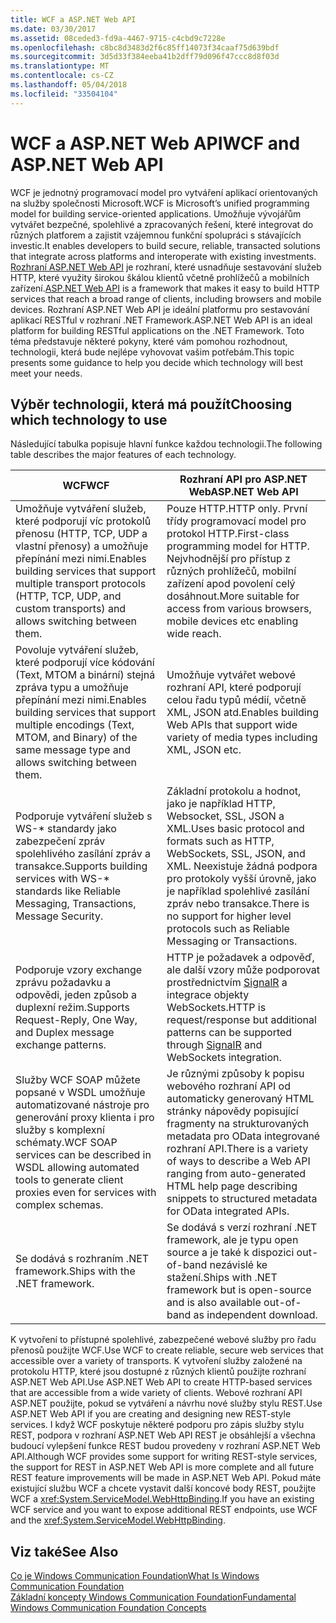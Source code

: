 ```yaml
---
title: WCF a ASP.NET Web API
ms.date: 03/30/2017
ms.assetid: 08ceded3-fd9a-4467-9715-c4cbd9c7228e
ms.openlocfilehash: c8bc8d3483d2f6c85ff14073f34caaf75d639bdf
ms.sourcegitcommit: 3d5d33f384eeba41b2dff79d096f47ccc8d8f03d
ms.translationtype: MT
ms.contentlocale: cs-CZ
ms.lasthandoff: 05/04/2018
ms.locfileid: "33504104"
---
```

# <a name="wcf-and-aspnet-web-api"></a><span data-ttu-id="bc800-102">WCF a ASP.NET Web API</span><span class="sxs-lookup"><span data-stu-id="bc800-102">WCF and ASP.NET Web API</span></span>
<span data-ttu-id="bc800-103">WCF je jednotný programovací model pro vytváření aplikací orientovaných na služby společnosti Microsoft.</span><span class="sxs-lookup"><span data-stu-id="bc800-103">WCF is Microsoft’s unified programming model for building service-oriented applications.</span></span> <span data-ttu-id="bc800-104">Umožňuje vývojářům vytvářet bezpečné, spolehlivé a zpracovaných řešení, které integrovat do různých platforem a zajistit vzájemnou funkční spolupráci s stávajících investic.</span><span class="sxs-lookup"><span data-stu-id="bc800-104">It enables developers to build secure, reliable, transacted solutions that integrate across platforms and interoperate with existing investments.</span></span> <span data-ttu-id="bc800-105">[Rozhraní ASP.NET Web API](http://www.asp.net/web-api) je rozhraní, které usnadňuje sestavování služeb HTTP, které využity širokou škálou klientů včetně prohlížečů a mobilních zařízení.</span><span class="sxs-lookup"><span data-stu-id="bc800-105">[ASP.NET Web API](http://www.asp.net/web-api) is a framework that makes it easy to build HTTP services that reach a broad range of clients, including browsers and mobile devices.</span></span> <span data-ttu-id="bc800-106">Rozhraní ASP.NET Web API je ideální platformu pro sestavování aplikací RESTful v rozhraní .NET Framework.</span><span class="sxs-lookup"><span data-stu-id="bc800-106">ASP.NET Web API is an ideal platform for building RESTful applications on the .NET Framework.</span></span> <span data-ttu-id="bc800-107">Toto téma představuje některé pokyny, které vám pomohou rozhodnout, technologii, která bude nejlépe vyhovovat vašim potřebám.</span><span class="sxs-lookup"><span data-stu-id="bc800-107">This topic presents some guidance to help you decide which technology will best meet your needs.</span></span>  
  
## <a name="choosing-which-technology-to-use"></a><span data-ttu-id="bc800-108">Výběr technologii, která má použít</span><span class="sxs-lookup"><span data-stu-id="bc800-108">Choosing which technology to use</span></span>  
 <span data-ttu-id="bc800-109">Následující tabulka popisuje hlavní funkce každou technologii.</span><span class="sxs-lookup"><span data-stu-id="bc800-109">The following table describes the major features of each technology.</span></span>  
  
|<span data-ttu-id="bc800-110">WCF</span><span class="sxs-lookup"><span data-stu-id="bc800-110">WCF</span></span>|<span data-ttu-id="bc800-111">Rozhraní API pro ASP.NET Web</span><span class="sxs-lookup"><span data-stu-id="bc800-111">ASP.NET Web API</span></span>|  
|---------|---------------------|  
|<span data-ttu-id="bc800-112">Umožňuje vytváření služeb, které podporují víc protokolů přenosu (HTTP, TCP, UDP a vlastní přenosy) a umožňuje přepínání mezi nimi.</span><span class="sxs-lookup"><span data-stu-id="bc800-112">Enables building services that support multiple transport protocols (HTTP, TCP, UDP, and custom transports) and allows switching between them.</span></span>|<span data-ttu-id="bc800-113">Pouze HTTP.</span><span class="sxs-lookup"><span data-stu-id="bc800-113">HTTP only.</span></span> <span data-ttu-id="bc800-114">První třídy programovací model pro protokol HTTP.</span><span class="sxs-lookup"><span data-stu-id="bc800-114">First-class programming model for HTTP.</span></span> <span data-ttu-id="bc800-115">Nejvhodnější pro přístup z různých prohlížečů, mobilní zařízení apod povolení celý dosáhnout.</span><span class="sxs-lookup"><span data-stu-id="bc800-115">More suitable for access from various browsers, mobile devices etc enabling wide reach.</span></span>|  
|<span data-ttu-id="bc800-116">Povoluje vytváření služeb, které podporují více kódování (Text, MTOM a binární) stejná zpráva typu a umožňuje přepínání mezi nimi.</span><span class="sxs-lookup"><span data-stu-id="bc800-116">Enables building services that support multiple encodings (Text, MTOM, and Binary) of the same message type and allows switching between them.</span></span>|<span data-ttu-id="bc800-117">Umožňuje vytvářet webové rozhraní API, které podporují celou řadu typů médií, včetně XML, JSON atd.</span><span class="sxs-lookup"><span data-stu-id="bc800-117">Enables building Web APIs that support wide variety of media types including XML, JSON etc.</span></span>|  
|<span data-ttu-id="bc800-118">Podporuje vytváření služeb s WS-\* standardy jako zabezpečení zpráv spolehlivého zasílání zpráv a transakce.</span><span class="sxs-lookup"><span data-stu-id="bc800-118">Supports building services with WS-\* standards like Reliable Messaging, Transactions, Message Security.</span></span>|<span data-ttu-id="bc800-119">Základní protokolu a hodnot, jako je například HTTP, Websocket, SSL, JSON a XML.</span><span class="sxs-lookup"><span data-stu-id="bc800-119">Uses basic protocol and formats such as HTTP, WebSockets, SSL, JSON, and XML.</span></span> <span data-ttu-id="bc800-120">Neexistuje žádná podpora pro protokoly vyšší úrovně, jako je například spolehlivé zasílání zpráv nebo transakce.</span><span class="sxs-lookup"><span data-stu-id="bc800-120">There is no support for higher level protocols such as Reliable Messaging or Transactions.</span></span>|  
|<span data-ttu-id="bc800-121">Podporuje vzory exchange zprávu požadavku a odpovědi, jeden způsob a duplexní režim.</span><span class="sxs-lookup"><span data-stu-id="bc800-121">Supports Request-Reply, One Way, and Duplex message exchange patterns.</span></span>|<span data-ttu-id="bc800-122">HTTP je požadavek a odpověď, ale další vzory může podporovat prostřednictvím [SignalR](https://github.com/SignalR/SignalR) a integrace objekty WebSockets.</span><span class="sxs-lookup"><span data-stu-id="bc800-122">HTTP is request/response but additional patterns can be supported through [SignalR](https://github.com/SignalR/SignalR) and WebSockets integration.</span></span>|  
|<span data-ttu-id="bc800-123">Služby WCF SOAP můžete popsané v WSDL umožňuje automatizované nástroje pro generování proxy klienta i pro služby s komplexní schématy.</span><span class="sxs-lookup"><span data-stu-id="bc800-123">WCF SOAP services can be described in WSDL allowing automated tools to generate client proxies even for services with complex schemas.</span></span>|<span data-ttu-id="bc800-124">Je různými způsoby k popisu webového rozhraní API od automaticky generovaný HTML stránky nápovědy popisující fragmenty na strukturovaných metadata pro OData integrované rozhraní API.</span><span class="sxs-lookup"><span data-stu-id="bc800-124">There is a variety of ways to describe a Web API ranging from auto-generated HTML help page describing snippets to structured metadata for OData integrated APIs.</span></span>|  
|<span data-ttu-id="bc800-125">Se dodává s rozhraním .NET framework.</span><span class="sxs-lookup"><span data-stu-id="bc800-125">Ships with the .NET framework.</span></span>|<span data-ttu-id="bc800-126">Se dodává s verzí rozhraní .NET framework, ale je typu open source a je také k dispozici out-of-band nezávislé ke stažení.</span><span class="sxs-lookup"><span data-stu-id="bc800-126">Ships with .NET framework but is open-source and is also available out-of-band as independent download.</span></span>|  
  
 <span data-ttu-id="bc800-127">K vytvoření to přístupné spolehlivé, zabezpečené webové služby pro řadu přenosů použijte WCF.</span><span class="sxs-lookup"><span data-stu-id="bc800-127">Use WCF to create reliable, secure web services that accessible over a variety of transports.</span></span> <span data-ttu-id="bc800-128">K vytvoření služby založené na protokolu HTTP, které jsou dostupné z různých klientů použijte rozhraní ASP.NET Web API.</span><span class="sxs-lookup"><span data-stu-id="bc800-128">Use ASP.NET Web API to create HTTP-based services that are accessible from a wide variety of clients.</span></span> <span data-ttu-id="bc800-129">Webové rozhraní API ASP.NET použijte, pokud se vytváření a návrhu nové služby stylu REST.</span><span class="sxs-lookup"><span data-stu-id="bc800-129">Use ASP.NET Web API if you are creating and designing new REST-style services.</span></span> <span data-ttu-id="bc800-130">I když WCF poskytuje některé podporu pro zápis služby stylu REST, podpora v rozhraní ASP.NET Web API REST je obsáhlejší a všechna budoucí vylepšení funkce REST budou provedeny v rozhraní ASP.NET Web API.</span><span class="sxs-lookup"><span data-stu-id="bc800-130">Although WCF provides some support for writing REST-style services, the support for REST in ASP.NET Web API is more complete and all future REST feature improvements will be made in ASP.NET Web API.</span></span> <span data-ttu-id="bc800-131">Pokud máte existující službu WCF a chcete vystavit další koncové body REST, použijte WCF a <xref:System.ServiceModel.WebHttpBinding>.</span><span class="sxs-lookup"><span data-stu-id="bc800-131">If you have an existing WCF service and you want to expose additional REST endpoints, use WCF and the <xref:System.ServiceModel.WebHttpBinding>.</span></span>  
  
## <a name="see-also"></a><span data-ttu-id="bc800-132">Viz také</span><span class="sxs-lookup"><span data-stu-id="bc800-132">See Also</span></span>  
 [<span data-ttu-id="bc800-133">Co je Windows Communication Foundation</span><span class="sxs-lookup"><span data-stu-id="bc800-133">What Is Windows Communication Foundation</span></span>](../../../docs/framework/wcf/whats-wcf.md)  
 [<span data-ttu-id="bc800-134">Základní koncepty Windows Communication Foundation</span><span class="sxs-lookup"><span data-stu-id="bc800-134">Fundamental Windows Communication Foundation Concepts</span></span>](../../../docs/framework/wcf/fundamental-concepts.md)  
